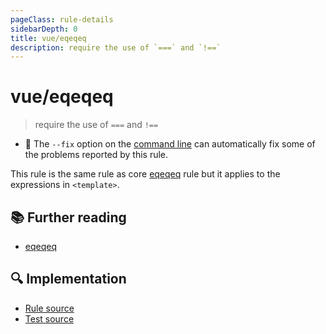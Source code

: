 ```yaml
---
pageClass: rule-details
sidebarDepth: 0
title: vue/eqeqeq
description: require the use of `===` and `!==`
---
```

# vue/eqeqeq
> require the use of `===` and `!==`

- :wrench: The `--fix` option on the [command line](https://eslint.org/docs/user-guide/command-line-interface#fixing-problems) can automatically fix some of the problems reported by this rule.

This rule is the same rule as core [eqeqeq] rule but it applies to the expressions in `<template>`.

## :books: Further reading

- [eqeqeq]

[eqeqeq]: https://eslint.org/docs/rules/eqeqeq

## :mag: Implementation

- [Rule source](https://github.com/vuejs/eslint-plugin-vue/blob/master/lib/rules/eqeqeq.js)
- [Test source](https://github.com/vuejs/eslint-plugin-vue/blob/master/tests/lib/rules/eqeqeq.js)
